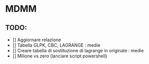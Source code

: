 # MDMM
## TODO:
- [] Aggiornare relazione 
- [] Tabella GLPK, CBC, LAGRANGE : medie
- [] Creare tabella di sostituzione di lagrange in originale : medie
- [] Milione vs zero (lanciare script powershell)
